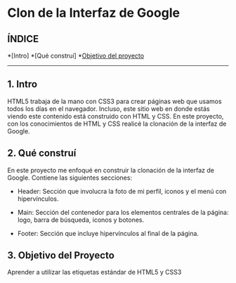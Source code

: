 # Clon de la Interfaz de Google

## ÍNDICE

*[Intro]
*[Qué construí]
*[Objetivo del proyecto](#)


****

## 1. Intro
HTML5 trabaja de la mano con CSS3 para crear páginas web que usamos todos los días en el navegador. Incluso, este sitio web en donde estás viendo este contenido está construido con HTML y CSS. En este proyecto, con los conocimientos de HTML y CSS realicé la clonación de la interfaz de Google.

## 2. Qué construí
En este proyecto me enfoqué en construir la clonación de la interfaz de Google.
Contiene las siguientes secciones:

* Header: Sección que involucra la foto de mi perfil, iconos y el menú con hipervínculos.

* Main: Sección del contenedor para los elementos centrales de la página: logo, barra de búsqueda, iconos y botones.

* Footer: Sección que incluye hipervínculos al final de la página.

## 3. Objetivo del Proyecto
Aprender a utilizar las etiquetas estándar de HTML5 y CSS3
